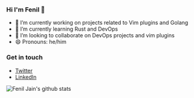 ### Hi I'm Fenil 👋

- 🔭 I’m currently working on projects related to Vim plugins and Golang
- 🌱 I’m currently learning Rust and DevOps
- 👯 I’m looking to collaborate on DevOps projects and vim plugins
- 😄 Pronouns: he/him

### Get in touch

- [Twitter](https://twitter.com/FenilJain7)
- [LinkedIn](https://www.linkedin.com/in/fenil-jain-b3711117b/)

![Fenil Jain's github stats](https://github-readme-stats.vercel.app/api?username=feniljain)
